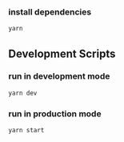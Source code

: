 ### install dependencies
```bash
yarn
```
## Development Scripts
### run in development mode
```bash
yarn dev
```
### run in production mode
```bash
yarn start
```
